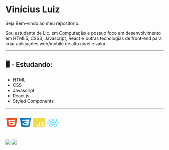 # Vinícius Luiz

Seja Bem-vindo ao meu repositorio.

Sou estudante de Lic. em Computação e possuo foco em desenvolvimento em HTML5, CSS3, Javascript, React e outras tecnologias de front-end para criar aplicações web/mobile de alto nível e valor.
<hr>
<h2>🖥️ - Estudando:</h2>
   <ul>
   <li>HTML</li>
   <li>CSS</li>
   <li>Javascript</li>
   <li>React js</li>
   <li>Styled Components</li>
</ul>
<hr>
   
<div style="display: inline_block"><br>
    <img align="center" alt="HTML" height="30" width="40" src="https://raw.githubusercontent.com/devicons/devicon/master/icons/html5/html5-original.svg" title="HTML">
    <img align="center" alt="CSS" height="30" width="40" src="https://raw.githubusercontent.com/devicons/devicon/master/icons/css3/css3-original.svg" title="CSS">
    <img align="center" alt="Js" height="30" width="40" src="https://raw.githubusercontent.com/devicons/devicon/master/icons/javascript/javascript-plain.svg" title="Javascript">
    <img align="center" alt="Rafa-React" height="30" width="40" src="https://raw.githubusercontent.com/devicons/devicon/master/icons/react/react-original.svg" title="React">
</div>
</div>
<h1></h1>
  
<div> 
 	<a href=mailto:"vinicius.luiz.9256@gmail.com" target="_blank"><img src="https://img.shields.io/badge/Gmail-D14836?style=for-the-badge&logo=gmail&logoColor=white" target="_blank"></a>
 <a href="https://www.linkedin.com/in/vinicius-luiz-developer/" target="_blank"><img src="https://img.shields.io/badge/LinkedIn-0077B5?style=for-the-badge&logo=linkedin&logoColor=white"></a>
  
